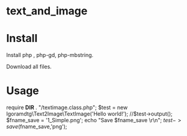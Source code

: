 # text_and_image

# Install

Install php , php-gd, php-mbstring.

Download all files.

# Usage

require __DIR__ . "/textimage.class.php";
$test = new Igoramdtg\Text2Image\TextImage('Hello world!');
//$test->output();
$fname_save = '1_Simple.png';
echo "Save $fname_save \r\n";
$test->save($fname_save,'png');
